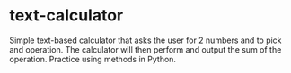 # text-calculator
Simple text-based calculator that asks the user for 2 numbers
and to pick and operation. The calculator will then perform and  output the sum of the operation.
Practice using methods in Python.